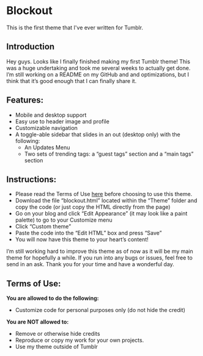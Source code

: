 # Blockout
 This is the first theme that I've ever written for Tumblr.

## Introduction
Hey guys. Looks like I finally finished making my first Tumblr theme! This was a huge undertaking and took me several weeks to actually get done. I’m still working on a README on my GitHub and and optimizations, but I think that it’s good enough that I can finally share it.

## Features:
- Mobile and desktop support
- Easy use to header image and profile
- Customizable navigation
- A toggle-able sidebar that slides in an out (desktop only) with the following:
    - An Updates Menu
    - Two sets of trending tags: a “guest tags” section and a “main tags” section

## Instructions:
- Please read the Terms of Use [here](#terms-of-use) before choosing to use this theme.
- Download the file “blockout.html” located within the “Theme” folder and copy the code (or just copy the HTML directly from the page)
- Go on your blog and click “Edit Appearance” (it may look like a paint palette) to go to your Customize menu
- Click “Custom theme”
- Paste the code into the “Edit HTML” box and press “Save”
- You will now have this theme to your heart’s content!

I’m still working hard to improve this theme as of now as it will be my main theme for hopefully a while. If you run into any bugs or issues, feel free to send in an ask. Thank you for your time and have a wonderful day.

## Terms of Use:
**You are allowed to do the following:**
- Customize code for personal purposes only (do not hide the credit)

**You are NOT allowed to:**
- Remove or otherwise hide credits
- Reproduce or copy my work for your own projects.
- Use my theme outside of Tumblr